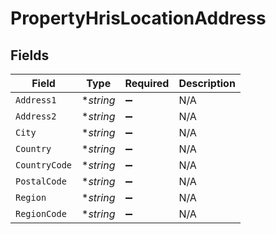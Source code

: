 # PropertyHrisLocationAddress


## Fields

| Field              | Type               | Required           | Description        |
| ------------------ | ------------------ | ------------------ | ------------------ |
| `Address1`         | **string*          | :heavy_minus_sign: | N/A                |
| `Address2`         | **string*          | :heavy_minus_sign: | N/A                |
| `City`             | **string*          | :heavy_minus_sign: | N/A                |
| `Country`          | **string*          | :heavy_minus_sign: | N/A                |
| `CountryCode`      | **string*          | :heavy_minus_sign: | N/A                |
| `PostalCode`       | **string*          | :heavy_minus_sign: | N/A                |
| `Region`           | **string*          | :heavy_minus_sign: | N/A                |
| `RegionCode`       | **string*          | :heavy_minus_sign: | N/A                |